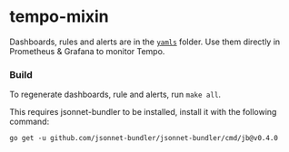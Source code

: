# tempo-mixin

Dashboards, rules and alerts are in the [`yamls`](./yamls) folder. Use them directly in Prometheus & Grafana to monitor Tempo.

### Build

To regenerate dashboards, rule and alerts, run `make all`.

This requires jsonnet-bundler to be installed, install it with the following command:

```console
go get -u github.com/jsonnet-bundler/jsonnet-bundler/cmd/jb@v0.4.0
```
